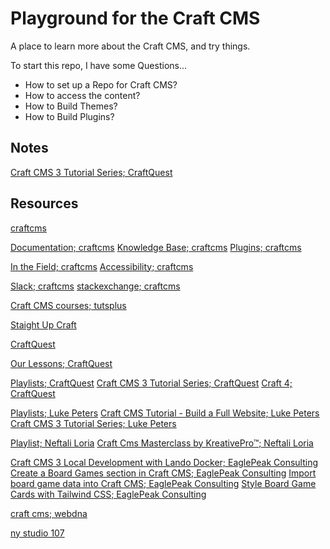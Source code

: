 # Playground for the Craft CMS

A place to learn more about the Craft CMS, and try things.

To start this repo, I have some Questions...

- How to set up a Repo for Craft CMS?
- How to access the content?
- How to Build Themes?
- How to Build Plugins?

## Notes

[Craft CMS 3 Tutorial Series; CraftQuest](craft-cms-3-tutorial-series--craftquest.md)

## Resources

[craftcms](https://craftcms.com/)

[Documentation; craftcms](https://craftcms.com/docs/)
[Knowledge Base; craftcms](https://craftcms.com/knowledge-base)
[Plugins; craftcms](https://plugins.craftcms.com/)

[In the Field; craftcms](https://craftcms.com/in-the-field)
[Accessibility; craftcms](https://craftcms.com/accessibility)

[Slack; craftcms](https://craftcms.com/community#slack)
[stackexchange; craftcms](https://craftcms.stackexchange.com/)

[Craft CMS courses; tutsplus](https://tutsplus.com/courses/search/Craft+CMS)

[Staight Up Craft](https://straightupcraft.com/)

[CraftQuest](https://craftquest.io/)

[Our Lessons; CraftQuest](https://craftquest.io/lessons)

[Playlists; CraftQuest](https://www.youtube.com/@CraftQuest_io/playlists)
[Craft CMS 3 Tutorial Series; CraftQuest](https://www.youtube.com/playlist?list=PLCy7dPypkr2rOlj9Ps5HbzYeJecL48yg-)
[Craft 4; CraftQuest](https://www.youtube.com/playlist?list=PLCy7dPypkr2r5V1V-vWdKLZpB4ANFJsVJ)

[Playlists; Luke Peters](https://www.youtube.com/@LukePeters/playlists)
[Craft CMS Tutorial - Build a Full Website; Luke Peters](https://www.youtube.com/playlist?list=PL4JDh0LtP7jqO_IsfzVDNGRKkkbXmrSFZ)
[Craft CMS 3 Tutorial Series; Luke Peters](https://www.youtube.com/playlist?list=PL4JDh0LtP7jqzIjgU9L6k09U1oK7cNEP4)

[Playlist; Neftali Loria](https://www.youtube.com/@thekreativepro/playlists)
[Craft Cms Masterclass by KreativePro™; Neftali Loria](https://www.youtube.com/playlist?list=PLft3EoQOvsCC838k0rX3jZs6c740Li4yi)

[Craft CMS 3 Local Development with Lando Docker; EaglePeak Consulting](https://www.eaglepeakweb.com/blog/install-craft-cms-3-lando-docker)
[Create a Board Games section in Craft CMS; EaglePeak Consulting](https://www.eaglepeakweb.com/blog/create-board-games-section-craft-cms-tutorial)
[Import board game data into Craft CMS; EaglePeak Consulting](https://www.eaglepeakweb.com/blog/import-board-game-data-into-craft-cms-feed-me-tutorial)
[Style Board Game Cards with Tailwind CSS; EaglePeak Consulting](https://www.eaglepeakweb.com/blog/style-board-game-cards-tailwind-css-craft-cms-tutorial)

[craft cms; webdna](https://webdna.co.uk/craft-cms)

[ny studio 107](https://nystudio107.com/)
